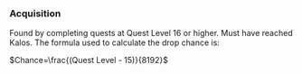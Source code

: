 ### Acquisition
Found by completing quests at Quest Level 16 or higher. Must have reached Kalos. The formula used to calculate the drop chance is:

$Chance=\frac{(Quest Level - 15)}{8192}$